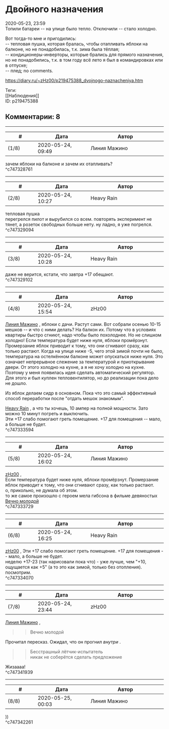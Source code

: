 Двойного назначения
===================

  
2020-05-23, 23:59  
 Топили батареи -- на улице было тепло. Отключили -- стало холодно.   
   
 Вот тогда-то мне и пригодились:   
 -- тепловая пушка, которая бралась, чтобы отапливать яблоки на балконе, но не понадобилась, т.к. зима была тёплая;   
 -- кондиционеры-инверторы, которые брались для прямого назначения, но не понадобились, т.к. в том году всё лето я был в командировках или в отпуске;   
 -- плед; no comments.   
  
<https://diary.ru/~zHz00/p219475388_dvojnogo-naznacheniya.htm>  
  
Теги:  
[[Наблюдения]]  
ID: p219475388  


Комментарии: 8
--------------

  


---



|         #         |              Дата              |                     Автор                     |           ID           |
| --- | --- | --- | --- |
| (1/8) | 2020-05-24, 09:49 | Линия Мажино | c747328761 |

  
 зачем яблоки на балконе и зачем их отапливать?   
 ^c747328761

---



|         #         |              Дата              |                     Автор                     |           ID           |
| --- | --- | --- | --- |
| (2/8) | 2020-05-24, 10:27 | Heavy Rain | c747329094 |

  
  тепловая пушка    
 перегрелся пилот и вырубился со всем. повторять эксперимент не тянет, а розеток свободных больше нету. ну ладно, я уже погрелся.   
 ^c747329094

---



|         #         |              Дата              |                     Автор                     |           ID           |
| --- | --- | --- | --- |
| (3/8) | 2020-05-24, 10:28 | Heavy Rain | c747329102 |

  
 даже не верится, кстати, что завтра +17 обещают.   
 ^c747329102

---



|         #         |              Дата              |                     Автор                     |           ID           |
| --- | --- | --- | --- |
| (4/8) | 2020-05-24, 15:54 | zHz00 | c747333594 |

  
  [Линия Мажино](http://mortan.diary.ru "воин в поле")  , яблоки с дачи. Растут сами. Вот собрали осенью 10-15 мешков -- и что с ними делать? На балкон их. Потому что в условиях квартиры быстро сгниют, надо чтобы было похолоднее. Но не слишком холодно! Если температура будет ниже нуля, яблоки промёрзнут. Промерзание яблок приводит к тому, что они сгнивают сразу, как только растают. Когда на улице ниже -5, чего этой зимой почти не было, температура на остелкённом балконе может опускаться ниже нуля. Это означает непрерывное слежение за температурой и приоткрывание двери. От этого холодно на кухне, а я не хочу холодно на кухне. Поэтому у меня появилась идея сделать автоматический регулятор. Для этого и был куплен тепловентилятор, но до реализации пока дело не дошло.   
   
 Из яблок делаем сидр в основном. Пока что это самый эффективный способ переработки после "отдать мешок знакомым".   
   
  [Heavy Rain](http://kogacz.diary.ru "dear j ournal")  , а что ты хочешь, 10 ампер на полной мощности. Зато можно 10 минут погреть и выключить.   
 Эти +17 слабо помогают греть помещение. +17 для помещения -- мало, а больше не будет.   
 ^c747333594

---



|         #         |              Дата              |                     Автор                     |           ID           |
| --- | --- | --- | --- |
| (5/8) | 2020-05-24, 16:02 | Линия Мажино | c747333729 |

  
  [zHz00](https://zHz00.diary.ru "Untitled")  ,   
  Если температура будет ниже нуля, яблоки промёрзнут. Промерзание яблок приводит к тому, что они сгнивают сразу, как только растают.    
 о, прикольно, не думала об этом.   
 то же самое произошло с героем мела гибсона в фильме девяностых  [Вечно молодой](https://www.kinopoisk.ru/film/5498/)    
 ^c747333729

---



|         #         |              Дата              |                     Автор                     |           ID           |
| --- | --- | --- | --- |
| (6/8) | 2020-05-24, 16:25 | Heavy Rain | c747334070 |

  
  [zHz00](https://zHz00.diary.ru "Untitled")  ,  Эти +17 слабо помогают греть помещение. +17 для помещения -- мало, а больше не будет.    
 неделю +17-23 (так нарисовали пока что) - уже лучше, чем "+10, ощущается как +5" (а то это как зимой, только без отопления).   
 посмотрим.   
 ^c747334070

---



|         #         |              Дата              |                     Автор                     |           ID           |
| --- | --- | --- | --- |
| (7/8) | 2020-05-24, 23:44 | zHz00 | c747341939 |

  
  [Линия Мажино](http://mortan.diary.ru "воин в поле")  ,   
 >>Вечно молодой   
   
 Прочитал пересказ. Ожидал, что он прогнил  *внутри*  .   
   
 >>Бесстрашный лётчик-испытатель   
 >>никак не соберётся сделать предложение   
   
 Жизаааа!   
 ^c747341939

---



|         #         |              Дата              |                     Автор                     |           ID           |
| --- | --- | --- | --- |
| (8/8) | 2020-05-25, 00:03 | Линия Мажино | c747342261 |

  
 ))   
 ^c747342261